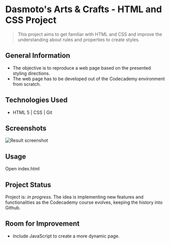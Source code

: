 # Dasmoto's Arts & Crafts - HTML and CSS Project
> This project aims to get familiar with HTML and CSS and improve the understanding about rules and properties to create styles.


## General Information
- The objective is to reproduce a web page based on the presented styling directions.
- The web page has to be developed out of the Codecademy environment from scratch.
<!-- You don't have to answer all the questions - just the ones relevant to your project. -->


## Technologies Used
- HTML 5 | CSS | Git

## Screenshots
![Result screenshot](https://content.codecademy.com/courses/freelance-1/unit-2/dasmotos-arts_redline.jpg)
<!-- If you have screenshots you'd like to share, include them here. -->


## Usage
Open index.html



## Project Status
Project is: _in progress_. The idea is implementing new features and functionalities as the Codecademy course evolves, keeping the history into Github.


## Room for Improvement
- Include JavaScript to create a more dynamic page.

<!-- Optional -->
<!-- ## License -->
<!-- This project is open source and available under the [... License](). -->

<!-- You don't have to include all sections - just the one's relevant to your project -->
